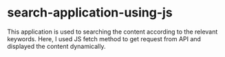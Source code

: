 # search-application-using-js
This application is used to searching the content according to the relevant keywords. Here, I used JS fetch method to get request from API and displayed the content dynamically.
